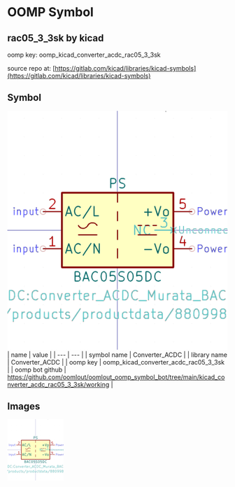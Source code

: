 # OOMP Symbol  
## rac05_3_3sk  by kicad  
  
oomp key: oomp_kicad_converter_acdc_rac05_3_3sk  
  
source repo at: [https://gitlab.com/kicad/libraries/kicad-symbols](https://gitlab.com/kicad/libraries/kicad-symbols)  
## Symbol  
  
[![working.png](working_600.png)](working.png)  
| name | value | 
| --- | --- | 
| symbol name | Converter_ACDC | 
| library name | Converter_ACDC | 
| oomp key | oomp_kicad_converter_acdc_rac05_3_3sk | 
| oomp bot github | https://github.com/oomlout/oomlout_oomp_symbol_bot/tree/main/kicad_converter_acdc_rac05_3_3sk/working | 
## Images  
  
[![working.png](working_140.png)](working.png)  
